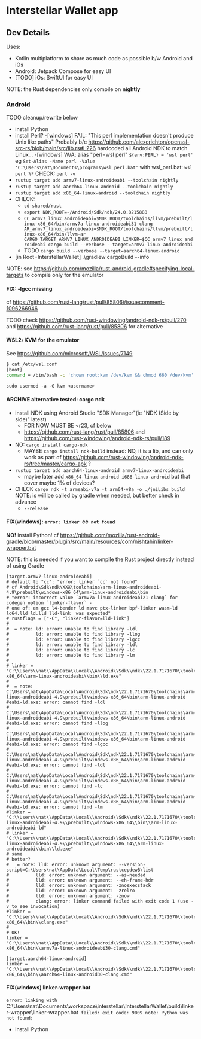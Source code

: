 # Interstellar Wallet app

## Dev Details

Uses:
- Kotlin multiplatform to share as much code as possible b/w Android and iOs
- Android: Jetpack Compose for easy UI
- [TODO] iOs: SwiftUI for easy UI

NOTE: the Rust dependencies only compile on **nightly**

### Android

TODO cleanup/rewrite below
- install Python
- install Perl?
  -[windows] FAIL: "This perl implementation doesn't produce Unix like paths"
    Probably b/c https://github.com/alexcrichton/openssl-src-rs/blob/main/src/lib.rs#L226 hardcoded all Android NDK to match Linux...
  -[windows] W/A: alias "perl=wsl perl" `${env:PERL} = 'wsl perl'`
    eg `Set-Alias -Name perl -Value 'C:\Users\nat\Documents\programs\wsl_perl.bat'`
    with wsl_perl.bat: `wsl perl %*`
    CHECK: `perl -v`
- `rustup target add armv7-linux-androideabi --toolchain nightly`
- `rustup target add aarch64-linux-android --toolchain nightly`
- `rustup target add x86_64-linux-android --toolchain nightly`
- CHECK:
  - `cd shared/rust`
  - `export NDK_ROOT=~/Android/Sdk/ndk/24.0.8215888`
  - `CC_armv7_linux_androideabi=$NDK_ROOT/toolchains/llvm/prebuilt/linux-x86_64/bin/armv7a-linux-androideabi31-clang AR_armv7_linux_androideabi=$NDK_ROOT/toolchains/llvm/prebuilt/linux-x86_64/bin/llvm-ar CARGO_TARGET_ARMV7_LINUX_ANDROIDEABI_LINKER=$CC_armv7_linux_androideabi cargo build --verbose --target=armv7-linux-androideabi` 
  - TODO `cargo build --verbose --target=aarch64-linux-android`
- [in Root=InterstellarWallet] .\gradlew cargoBuild --info

NOTE: see https://github.com/mozilla/rust-android-gradle#specifying-local-targets to compile only for the emulator

#### FIX: -lgcc missing

cf https://github.com/rust-lang/rust/pull/85806#issuecomment-1096266946

TODO check https://github.com/rust-windowing/android-ndk-rs/pull/270 and https://github.com/rust-lang/rust/pull/85806 for alternative

#### WSL2: KVM for the emulator

See https://github.com/microsoft/WSL/issues/7149

```bash
$ cat /etc/wsl.conf
[boot]
command = /bin/bash -c 'chown root:kvm /dev/kvm && chmod 660 /dev/kvm'
```

`sudo usermod -a -G kvm <username>`

#### ARCHIVE alternative tested: cargo ndk

- install NDK using Android Studio "SDK Manager"(ie "NDK (Side by side)" latest)
  - FOR NOW MUST BE <r23, cf below
  - https://github.com/rust-lang/rust/pull/85806 and https://github.com/rust-windowing/android-ndk-rs/pull/189
- NO: `cargo install cargo-ndk`
  - MAYBE `cargo install ndk-build` instead: NO, it is a lib, and can only work as part of https://github.com/rust-windowing/android-ndk-rs/tree/master/cargo-apk ?
- `rustup target add aarch64-linux-android armv7-linux-androideabi`
  - maybe later add `x86_64-linux-android i686-linux-android` but that cover maybe 1% of devices?
- CHECK `cargo ndk -t armeabi-v7a -t arm64-v8a -o ./jniLibs build`
  NOTE: is will be called by gradle when needed, but better check in advance
  - `--release`

#### FIX(windows): `error: linker `cc` not found`

**NO!** install Python!
cf https://github.com/mozilla/rust-android-gradle/blob/master/plugin/src/main/resources/com/nishtahir/linker-wrapper.bat

NOTE: this is needed if you want to compile the Rust project directly instead of using Gradle

```
[target.armv7-linux-androideabi]
# default to "cc": "error: linker `cc` not found"
# cf Android\Sdk\ndk\XXX\toolchains\arm-linux-androideabi-4.9\prebuilt\windows-x86_64\arm-linux-androideabi\bin
# "error: incorrect value `armv7a-linux-androideabi21-clang` for codegen option `linker-flavor` -
# one of: em gcc l4-bender ld msvc ptx-linker bpf-linker wasm-ld ld64.lld ld.lld lld-link  was expected"
# rustflags = ["-C", "linker-flavor=lld-link"]
#
#  = note: ld: error: unable to find library -ldl
#          ld: error: unable to find library -llog
#          ld: error: unable to find library -lgcc
#          ld: error: unable to find library -ldl
#          ld: error: unable to find library -lc
#          ld: error: unable to find library -lm
#
# linker = "C:\\Users\\nat\\AppData\\Local\\Android\\Sdk\\ndk\\22.1.7171670\\toolchains\\llvm\\prebuilt\\windows-x86_64\\arm-linux-androideabi\\bin\\ld.exe"
#
#  = note: C:\Users\nat\AppData\Local\Android\Sdk\ndk\22.1.7171670\toolchains\arm-linux-androideabi-4.9\prebuilt\windows-x86_64\bin\arm-linux-android
#eabi-ld.exe: error: cannot find -ldl
#          C:\Users\nat\AppData\Local\Android\Sdk\ndk\22.1.7171670\toolchains\arm-linux-androideabi-4.9\prebuilt\windows-x86_64\bin\arm-linux-android
#eabi-ld.exe: error: cannot find -llog
#          C:\Users\nat\AppData\Local\Android\Sdk\ndk\22.1.7171670\toolchains\arm-linux-androideabi-4.9\prebuilt\windows-x86_64\bin\arm-linux-android
#eabi-ld.exe: error: cannot find -lgcc
#          C:\Users\nat\AppData\Local\Android\Sdk\ndk\22.1.7171670\toolchains\arm-linux-androideabi-4.9\prebuilt\windows-x86_64\bin\arm-linux-android
#eabi-ld.exe: error: cannot find -ldl
#          C:\Users\nat\AppData\Local\Android\Sdk\ndk\22.1.7171670\toolchains\arm-linux-androideabi-4.9\prebuilt\windows-x86_64\bin\arm-linux-android
#eabi-ld.exe: error: cannot find -lc
#          C:\Users\nat\AppData\Local\Android\Sdk\ndk\22.1.7171670\toolchains\arm-linux-androideabi-4.9\prebuilt\windows-x86_64\bin\arm-linux-android
#eabi-ld.exe: error: cannot find -lm
#linker = "C:\\Users\\nat\\AppData\\Local\\Android\\Sdk\\ndk\\22.1.7171670\\toolchains\\arm-linux-androideabi-4.9\\prebuilt\\windows-x86_64\\bin\\arm-linux-androideabi-ld"
# linker = "C:\\Users\\nat\\AppData\\Local\\Android\\Sdk\\ndk\\22.1.7171670\\toolchains\\arm-linux-androideabi-4.9\\prebuilt\\windows-x86_64\\arm-linux-androideabi\\bin\\ld.exe"
# same
# better?
#   = note: lld: error: unknown argument: --version-script=C:\Users\nat\AppData\Local\Temp\rustcepdewB\list
#          lld: error: unknown argument: --as-needed
#          lld: error: unknown argument: --eh-frame-hdr
#          lld: error: unknown argument: -znoexecstack
#          lld: error: unknown argument: -zrelro
#          lld: error: unknown argument: -znow
#          clang: error: linker command failed with exit code 1 (use -v to see invocation)
#linker = "C:\\Users\\nat\\AppData\\Local\\Android\\Sdk\\ndk\\22.1.7171670\\toolchains\\llvm\\prebuilt\\windows-x86_64\\bin\\clang.exe"
#
# OK!
linker = "C:\\Users\\nat\\AppData\\Local\\Android\\Sdk\\ndk\\22.1.7171670\\toolchains\\llvm\\prebuilt\\windows-x86_64\\bin\\armv7a-linux-androideabi30-clang.cmd"

[target.aarch64-linux-android]
linker = "C:\\Users\\nat\\AppData\\Local\\Android\\Sdk\\ndk\\22.1.7171670\\toolchains\\llvm\\prebuilt\\windows-x86_64\\bin\\aarch64-linux-android30-clang.cmd"
```

#### FIX(windows) linker-wrapper.bat
`error: linking with `C:\Users\nat\Documents\workspace\interstellar\InterstellarWallet\build\linker-wrapper\linker-wrapper.bat` failed: exit code: 9009 note: Python was not found;`

- install Python